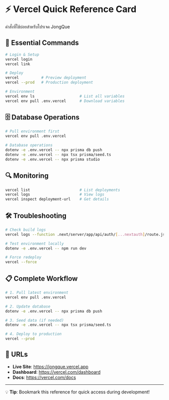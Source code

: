 # ⚡ Vercel Quick Reference Card

คำสั่งที่ใช้บ่อยสำหรับโปรเจค JongQue

## 🚀 Essential Commands

```bash
# Login & Setup
vercel login
vercel link

# Deploy
vercel          # Preview deployment
vercel --prod   # Production deployment

# Environment
vercel env ls                    # List all variables
vercel env pull .env.vercel      # Download variables
```

## 🗄️ Database Operations

```bash
# Pull environment first
vercel env pull .env.vercel

# Database operations
dotenv -e .env.vercel -- npx prisma db push
dotenv -e .env.vercel -- npx tsx prisma/seed.ts
dotenv -e .env.vercel -- npx prisma studio
```

## 🔍 Monitoring

```bash
vercel list                      # List deployments
vercel logs                      # View logs
vercel inspect deployment-url    # Get details
```

## 🛠️ Troubleshooting

```bash
# Check build logs
vercel logs --function .next/server/app/api/auth/[...nextauth]/route.js

# Test environment locally
dotenv -e .env.vercel -- npm run dev

# Force redeploy
vercel --force
```

## 📋 Complete Workflow

```bash
# 1. Pull latest environment
vercel env pull .env.vercel

# 2. Update database
dotenv -e .env.vercel -- npx prisma db push

# 3. Seed data (if needed)
dotenv -e .env.vercel -- npx tsx prisma/seed.ts

# 4. Deploy to production
vercel --prod
```

## 🔗 URLs

- **Live Site**: https://jongque.vercel.app
- **Dashboard**: https://vercel.com/dashboard
- **Docs**: https://vercel.com/docs

---

💡 **Tip**: Bookmark this reference for quick access during development!
